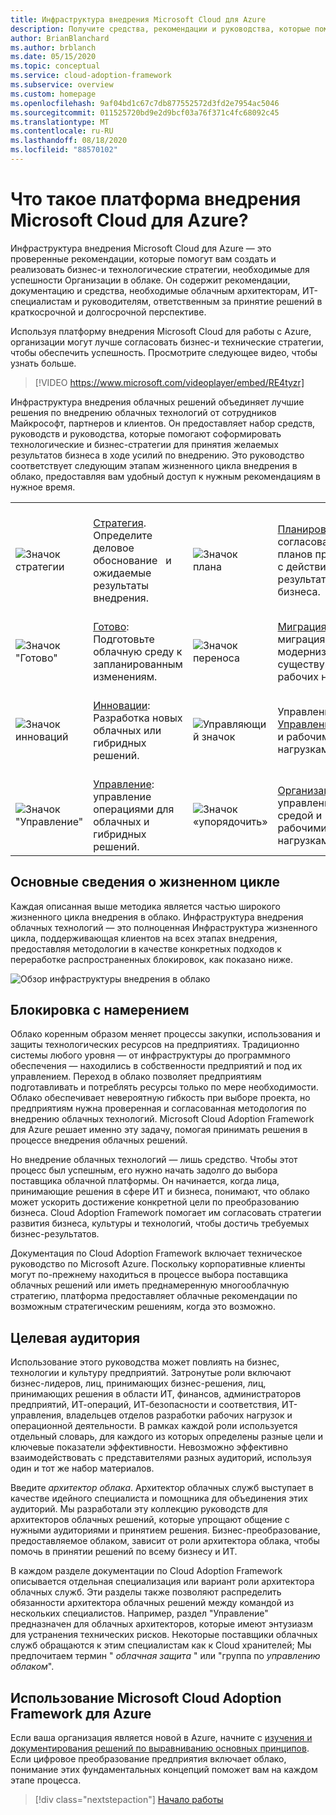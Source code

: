 ```yaml
---
title: Инфраструктура внедрения Microsoft Cloud для Azure
description: Получите средства, рекомендации и руководства, которые помогут соформировать стратегии и обеспечить требуемые результаты на всех этапах жизненного цикла внедрения в облако.
author: BrianBlanchard
ms.author: brblanch
ms.date: 05/15/2020
ms.topic: conceptual
ms.service: cloud-adoption-framework
ms.subservice: overview
ms.custom: homepage
ms.openlocfilehash: 9af04bd1c67c7db877552572d3fd2e7954ac5046
ms.sourcegitcommit: 011525720bd9e2d9bcf03a76f371c4fc68092c45
ms.translationtype: MT
ms.contentlocale: ru-RU
ms.lasthandoff: 08/18/2020
ms.locfileid: "88570102"
---
```

# <a name="what-is-the-microsoft-cloud-adoption-framework-for-azure"></a>Что такое платформа внедрения Microsoft Cloud для Azure?

Инфраструктура внедрения Microsoft Cloud для Azure — это проверенные рекомендации, которые помогут вам создать и реализовать бизнес-и технологические стратегии, необходимые для успешности Организации в облаке. Он содержит рекомендации, документацию и средства, необходимые облачным архитекторам, ИТ-специалистам и руководителям, ответственным за принятие решений в краткосрочной и долгосрочной перспективе.

Используя платформу внедрения Microsoft Cloud для работы с Azure, организации могут лучше согласовать бизнес-и технические стратегии, чтобы обеспечить успешность. Просмотрите следующее видео, чтобы узнать больше.

<!-- markdownlint-disable MD034 -->

> [!VIDEO https://www.microsoft.com/videoplayer/embed/RE4tyzr]

<!-- markdownlint-enable MD034 -->

Инфраструктура внедрения облачных решений объединяет лучшие решения по внедрению облачных технологий от сотрудников Майкрософт, партнеров и клиентов. Он предоставляет набор средств, руководств и руководства, которые помогают соформировать технологические и бизнес-стратегии для принятия желаемых результатов бизнеса в ходе усилий по внедрению. Это руководство соответствует следующим этапам жизненного цикла внедрения в облако, предоставляя вам удобный доступ к нужным рекомендациям в нужное время.

|  |  |  |  |  |
|--|--|--|--|--|
| <br> ![Значок стратегии](./_images/icons/strategy.png) | <br> [Стратегия](./strategy/index.md). &nbsp; Определите &nbsp; деловое &nbsp; обоснование &nbsp; и ожидаемые результаты внедрения. | <br> ![Значок плана](./_images/icons/plan.png) | <br> [Планирование](./plan/index.md): &nbsp; согласование &nbsp; &nbsp; планов принятия &nbsp; с действием с результатами бизнеса. |
| <br> ![Значок "Готово"](./_images/icons/ready.png)       | <br> [Готово](./ready/index.md): Подготовьте облачную среду к запланированным изменениям. | <br> ![Значок переноса](./_images/icons/adopt.png) | <br> [Миграция](./migrate/index.md): миграция и модернизировать существующих рабочих нагрузок. |
| <br> ![Значок инноваций](./_images/icons/innovate.png) | <br> [Инновации](./innovate/index.md): Разработка новых облачных или гибридных решений. | <br> ![Управляющий значок](./_images/icons/govern.png) | <br> Управление [: Управление](./govern/index.md)средой и рабочими нагрузками. |
| <br> ![Значок "Управление"](./_images/icons/manage.png)     | <br> [Управление](./manage/index.md): управление операциями для облачных и гибридных решений. | <br> ![Значок «упорядочить»](./_images/icons/organize.png) | <br> [Организация](./organize/index.md): управление средой и рабочими нагрузками. |

## <a name="understand-the-lifecycle"></a>Основные сведения о жизненном цикле

Каждая описанная выше методика является частью широкого жизненного цикла внедрения в облако. Инфраструктура внедрения облачных технологий — это полноценная Инфраструктура жизненного цикла, поддерживающая клиентов на всех этапах внедрения, предоставляя методологии в качестве конкретных подходов к переработке распространенных блокировок, как показано ниже.

![Обзор инфраструктуры внедрения в облако](./_images/caf-overview-new.png)

## <a name="intent"></a>Блокировка с намерением

Облако коренным образом меняет процессы закупки, использования и защиты технологических ресурсов на предприятиях. Традиционно системы любого уровня — от инфраструктуры до программного обеспечения — находились в собственности предприятий и под их управлением. Переход в облако позволяет предприятиям подготавливать и потреблять ресурсы только по мере необходимости. Облако обеспечивает невероятную гибкость при выборе проекта, но предприятиям нужна проверенная и согласованная методология по внедрению облачных технологий. Microsoft Cloud Adoption Framework для Azure решает именно эту задачу, помогая принимать решения в процессе внедрения облачных решений.

Но внедрение облачных технологий — лишь средство. Чтобы этот процесс был успешным, его нужно начать задолго до выбора поставщика облачной платформы. Он начинается, когда лица, принимающие решения в сфере ИТ и бизнеса, понимают, что облако может ускорить достижение конкретной цели по преобразованию бизнеса. Cloud Adoption Framework помогает им согласовать стратегии развития бизнеса, культуры и технологий, чтобы достичь требуемых бизнес-результатов.

Документация по Cloud Adoption Framework включает техническое руководство по Microsoft Azure. Поскольку корпоративные клиенты могут по-прежнему находиться в процессе выбора поставщика облачных решений или иметь преднамеренную многооблачную стратегию, платформа предоставляет облачные рекомендации по возможным стратегическим решениям, когда это возможно.

## <a name="intended-audience"></a>Целевая аудитория

Использование этого руководства может повлиять на бизнес, технологии и культуру предприятий. Затронутые роли включают бизнес-лидеров, лиц, принимающих бизнес-решения, лиц, принимающих решения в области ИТ, финансов, администраторов предприятий, ИТ-операций, ИТ-безопасности и соответствия, ИТ-управления, владельцев отделов разработки рабочих нагрузок и операционной деятельности. В рамках каждой роли используется отдельный словарь, для каждого из которых определены разные цели и ключевые показатели эффективности. Невозможно эффективно взаимодействовать с представителями разных аудиторий, используя один и тот же набор материалов.

Введите _архитектор облака_. Архитектор облачных служб выступает в качестве идейного специалиста и помощника для объединения этих аудиторий. Мы разработали эту коллекцию руководств для архитекторов облачных решений, которые упрощают общение с нужными аудиториями и принятием решения. Бизнес-преобразование, предоставляемое облаком, зависит от роли архитектора облака, чтобы помочь в принятии решений по всему бизнесу и ИТ.

В каждом разделе документации по Cloud Adoption Framework описывается отдельная специализация или вариант роли архитектора облачных служб. Эти разделы также позволяют распределить обязанности архитектора облачных решений между командой из нескольких специалистов. Например, раздел "Управление" предназначен для облачных архитекторов, которые имеют энтузиазм для устранения технических рисков. Некоторые поставщики облачных служб обращаются к этим специалистам как к Cloud хранителей; Мы предпочитаем термин " _облачная защита_ " или "группа по _управлению облаком_".

## <a name="how-to-use-the-microsoft-cloud-adoption-framework-for-azure"></a>Использование Microsoft Cloud Adoption Framework для Azure

Если ваша организация является новой в Azure, начните с [изучения и документирования решений по выравниванию основных принципов](./get-started/cloud-concepts.md). Если цифровое преобразование предприятия включает облако, понимание этих фундаментальных концепций поможет вам на каждом этапе процесса.

<!-- docsTest:ignoreNextStep -->

> [!div class="nextstepaction"]
> [Начало работы](./get-started/index.md)
